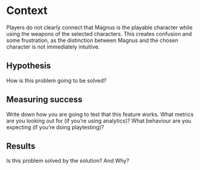 # Context

Players do not clearly connect that Magnus is the playable character while using the weapons of the selected characters. This creates confusion and some frustration, as the distinction between Magnus and the chosen character is not immediately intuitive.

## Hypothesis

How is this problem going to be solved?

## Measuring success

Write down how you are going to test that this feature works. What metrics are you looking out for (if you’re using analytics)? What behaviour are you expecting (if you’re doing playtesting)?

## Results

Is this problem solved by the solution? And Why?